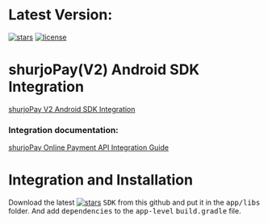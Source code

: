 

# Latest Version:

[![stars](https://img.shields.io/static/v1?label=SDK&message=2.0.10&color=red)](https://github.com/shurjoPay-Plugins/Android-SDK)
[![license](https://custom-icon-badges.herokuapp.com/github/license/denvercoder1/custom-icon-badges?logo=repo)](https://github.com/rzrasel/custom-icon-badges/blob/main/LICENSE?rgh-link-date=2021-08-09T18%3A10%3A26Z "license MIT")

# shurjoPay(V2) Android SDK Integration

[shurjoPay V2 Android SDK Integration](https://docs.google.com/document/d/1JLxmR0zgIqx1HEuxp_lJaljvWypby7n54F7z35HXO74/edit?usp=sharing)
 
### Integration documentation:

[shurjoPay Online Payment API Integration Guide](https://docs.google.com/document/d/19J4HE0j873nBJqcN-uRBYYAa_qBA3p1XSY-jy2fwvEE/edit?usp=sharing)


# Integration and Installation

Download the latest [![stars](https://img.shields.io/static/v1?label=SDK&message=2.0.10&color=red)](https://github.com/shurjoPay-Plugins/Android-SDK) <kbd>SDK</kbd> from this github and put it in the <kbd>app/libs</kbd> folder. And add <kbd>dependencies</kbd> to the <kbd>app-level</kbd> <kbd> build.gradle</kbd> file.